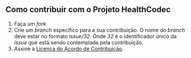 ## Como contribuir com o Projeto HealthCodec

1. Faça um _fork_
1. Crie um _branch_ específico para a sua contribuição. O nome do _branch_
 deve estar no formato _issue/32_. Onde _32_ é o
 identificador único da _issue_ que está sendo contemplada pela contribuição.
1. Assine a <a href="https://www.clahub.com/agreements/kyriosdata/exemplo">
Licença do Acordo de Contribuição</a>.
